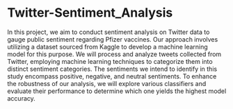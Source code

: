 # Twitter-Sentiment_Analysis

In this project, we aim to conduct sentiment analysis on Twitter data to gauge public sentiment regarding Pfizer vaccines. Our approach involves utilizing a dataset sourced from Kaggle to develop a machine learning model for this purpose. We will process and analyze tweets collected from Twitter, employing machine learning techniques to categorize them into distinct sentiment categories. The sentiments we intend to identify in this study encompass positive, negative, and neutral sentiments. To enhance the robustness of our analysis, we will explore various classifiers and evaluate their performance to determine which one yields the highest model accuracy.
